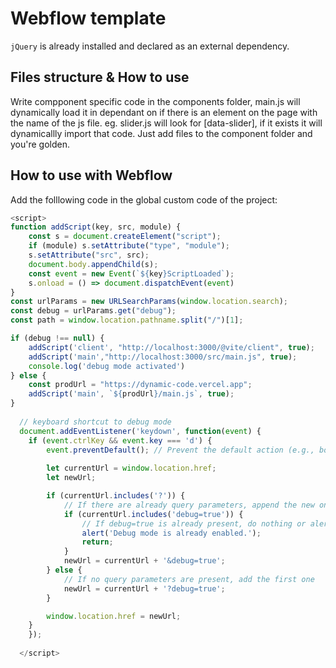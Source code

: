 # Webflow template

`jQuery` is already installed and declared as an external dependency.

## Files structure & How to use

Write compponent specific code in the components folder, main.js will dynamically load it in dependant on if there is an element on the page with the name of the js file. eg. slider.js will look for [data-slider], if it exists it will dynamicallly import that code. Just add files to the component folder and you're golden.


## How to use with Webflow

Add the folllowing code in the global custom code of the project:

```js
<script>
function addScript(key, src, module) {
	const s = document.createElement("script");
	if (module) s.setAttribute("type", "module");
	s.setAttribute("src", src);
	document.body.appendChild(s);
	const event = new Event(`${key}ScriptLoaded`);
  	s.onload = () => document.dispatchEvent(event)
}
const urlParams = new URLSearchParams(window.location.search);
const debug = urlParams.get("debug");
const path = window.location.pathname.split("/")[1];

if (debug !== null) {
	addScript('client', "http://localhost:3000/@vite/client", true);
	addScript('main',"http://localhost:3000/src/main.js", true);
  	console.log('debug mode activated')
} else {
	const prodUrl = "https://dynamic-code.vercel.app";
	addScript('main', `${prodUrl}/main.js`, true);
}
  
  // keyboard shortcut to debug mode
  document.addEventListener('keydown', function(event) {
    if (event.ctrlKey && event.key === 'd') {
        event.preventDefault(); // Prevent the default action (e.g., bookmarking the page)
        
        let currentUrl = window.location.href;
        let newUrl;

        if (currentUrl.includes('?')) {
            // If there are already query parameters, append the new one
            if (currentUrl.includes('debug=true')) {
                // If debug=true is already present, do nothing or alert
                alert('Debug mode is already enabled.');
                return;
            }
            newUrl = currentUrl + '&debug=true';
        } else {
            // If no query parameters are present, add the first one
            newUrl = currentUrl + '?debug=true';
        }

        window.location.href = newUrl;
    }
    });
  
  </script>
```

